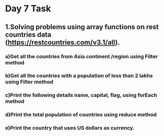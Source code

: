 # Day 7 Task

## 1.Solving problems using array functions on rest countries data (https://restcountries.com/v3.1/all).

### **a)Get all the countries from Asia continent /region using Filter method**

### **b)Get all the countries with a population of less than 2 lakhs using Filter method** []()

### **c)Print the following details name, capital, flag, using forEach method**

### **d)Print the total population of countries using reduce method**

### **e)Print the country that uses US dollars as currency.**
